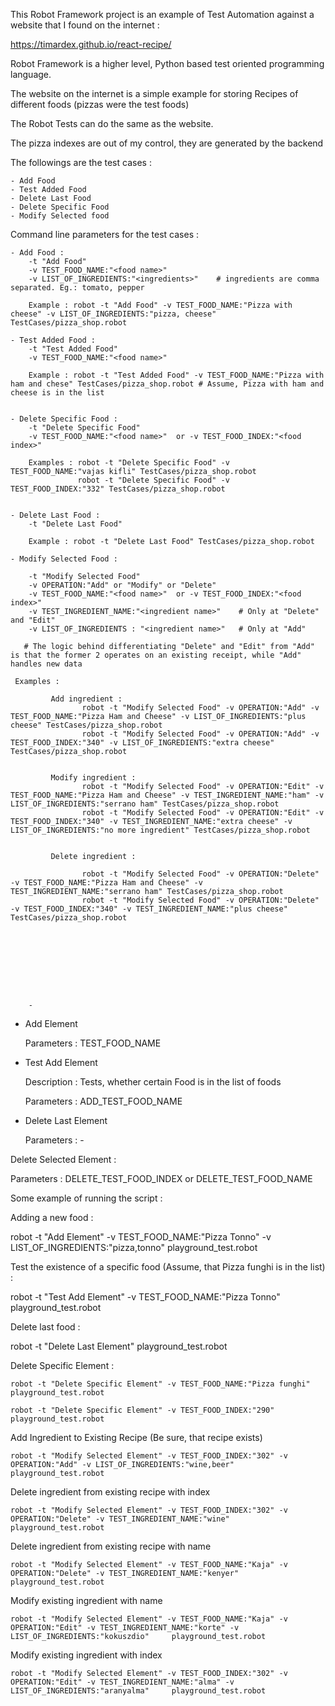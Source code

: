 This Robot Framework project is an example of Test Automation against a website that I found on the internet : 

https://timardex.github.io/react-recipe/

Robot Framework is a higher level, Python based test oriented programming language.

The website on the internet is a simple example for storing Recipes of different foods (pizzas were the test foods)

The Robot Tests can do the same as the website. 

The pizza indexes are out of my control, they are generated by the backend

The followings are the test cases :

    - Add Food
    - Test Added Food
    - Delete Last Food
    - Delete Specific Food
    - Modify Selected food
    
Command line parameters for the test cases :

    - Add Food : 
        -t "Add Food" 
        -v TEST_FOOD_NAME:"<food name>" 
        -v LIST_OF_INGREDIENTS:"<ingredients>"    # ingredients are comma separated. Eg.: tomato, pepper
        
        Example : robot -t "Add Food" -v TEST_FOOD_NAME:"Pizza with cheese" -v LIST_OF_INGREDIENTS:"pizza, cheese" TestCases/pizza_shop.robot
        
    - Test Added Food :
        -t "Test Added Food" 
        -v TEST_FOOD_NAME:"<food name>"
        
        Example : robot -t "Test Added Food" -v TEST_FOOD_NAME:"Pizza with ham and chese" TestCases/pizza_shop.robot # Assume, Pizza with ham and cheese is in the list
                  
                
    - Delete Specific Food :
        -t "Delete Specific Food" 
        -v TEST_FOOD_NAME:"<food name>"  or -v TEST_FOOD_INDEX:"<food index>"
        
        Examples : robot -t "Delete Specific Food" -v TEST_FOOD_NAME:"vajas kifli" TestCases/pizza_shop.robot
                   robot -t "Delete Specific Food" -v TEST_FOOD_INDEX:"332" TestCases/pizza_shop.robot
                  
        
    - Delete Last Food :
        -t "Delete Last Food"
        
        Example : robot -t "Delete Last Food" TestCases/pizza_shop.robot
        
    - Modify Selected Food :
    
        -t "Modify Selected Food"      
        -v OPERATION:"Add" or "Modify" or "Delete"
        -v TEST_FOOD_NAME:"<food name>"  or -v TEST_FOOD_INDEX:"<food index>" 
        -v TEST_INGREDIENT_NAME:"<ingredient name>"    # Only at "Delete" and "Edit"
        -v LIST_OF_INGREDIENTS : "<ingredient name>"   # Only at "Add"
        
       # The logic behind differentiating "Delete" and "Edit" from "Add" is that the former 2 operates on an existing receipt, while "Add" handles new data
       
     Examples : 
     
             Add ingredient : 
                    robot -t "Modify Selected Food" -v OPERATION:"Add" -v TEST_FOOD_NAME:"Pizza Ham and Cheese" -v LIST_OF_INGREDIENTS:"plus cheese" TestCases/pizza_shop.robot
                    robot -t "Modify Selected Food" -v OPERATION:"Add" -v TEST_FOOD_INDEX:"340" -v LIST_OF_INGREDIENTS:"extra cheese" TestCases/pizza_shop.robot
                         
             
             Modify ingredient : 
                    robot -t "Modify Selected Food" -v OPERATION:"Edit" -v TEST_FOOD_NAME:"Pizza Ham and Cheese" -v TEST_INGREDIENT_NAME:"ham" -v LIST_OF_INGREDIENTS:"serrano ham" TestCases/pizza_shop.robot
                    robot -t "Modify Selected Food" -v OPERATION:"Edit" -v TEST_FOOD_INDEX:"340" -v TEST_INGREDIENT_NAME:"extra cheese" -v LIST_OF_INGREDIENTS:"no more ingredient" TestCases/pizza_shop.robot
                    
             
             Delete ingredient : 
             
                    robot -t "Modify Selected Food" -v OPERATION:"Delete" -v TEST_FOOD_NAME:"Pizza Ham and Cheese" -v TEST_INGREDIENT_NAME:"serrano ham" TestCases/pizza_shop.robot
                    robot -t "Modify Selected Food" -v OPERATION:"Delete" -v TEST_FOOD_INDEX:"340" -v TEST_INGREDIENT_NAME:"plus cheese" TestCases/pizza_shop.robot
                    
              
       
       
       
         

      
        
        - 
        
        
        
    
        
      


        
    
    
    

  




- Add Element

  Parameters : 
      TEST_FOOD_NAME

- Test Add Element

  Description : Tests, whether certain Food is in the list of foods

  Parameters : ADD_TEST_FOOD_NAME

- Delete Last Element

  Parameters : -

Delete Selected Element : 

  Parameters : DELETE_TEST_FOOD_INDEX
               or
               DELETE_TEST_FOOD_NAME

 

Some example of running the script : 

Adding a new food :

  robot -t "Add Element" -v TEST_FOOD_NAME:"Pizza Tonno" -v LIST_OF_INGREDIENTS:"pizza,tonno" playground_test.robot

Test the existence of a specific food (Assume, that Pizza funghi is in the list) : 
  
  robot -t "Test Add Element" -v TEST_FOOD_NAME:"Pizza Tonno" playground_test.robot

Delete last food :

  robot -t "Delete Last Element" playground_test.robot 

Delete Specific Element :

    robot -t "Delete Specific Element" -v TEST_FOOD_NAME:"Pizza funghi" playground_test.robot

    robot -t "Delete Specific Element" -v TEST_FOOD_INDEX:"290" playground_test.robot

Add Ingredient to Existing Recipe (Be sure, that recipe exists)

    robot -t "Modify Selected Element" -v TEST_FOOD_INDEX:"302" -v OPERATION:"Add" -v LIST_OF_INGREDIENTS:"wine,beer" playground_test.robot

Delete ingredient from existing recipe with index

    robot -t "Modify Selected Element" -v TEST_FOOD_INDEX:"302" -v OPERATION:"Delete" -v TEST_INGREDIENT_NAME:"wine" playground_test.robot

Delete ingredient from existing recipe with name

    robot -t "Modify Selected Element" -v TEST_FOOD_NAME:"Kaja" -v OPERATION:"Delete" -v TEST_INGREDIENT_NAME:"kenyer" playground_test.robot

Modify existing ingredient with name

    robot -t "Modify Selected Element" -v TEST_FOOD_NAME:"Kaja" -v OPERATION:"Edit" -v TEST_INGREDIENT_NAME:"korte" -v LIST_OF_INGREDIENTS:"kokuszdio"     playground_test.robot

Modify existing ingredient with index

    robot -t "Modify Selected Element" -v TEST_FOOD_INDEX:"302" -v OPERATION:"Edit" -v TEST_INGREDIENT_NAME:"alma" -v LIST_OF_INGREDIENTS:"aranyalma"     playground_test.robot



